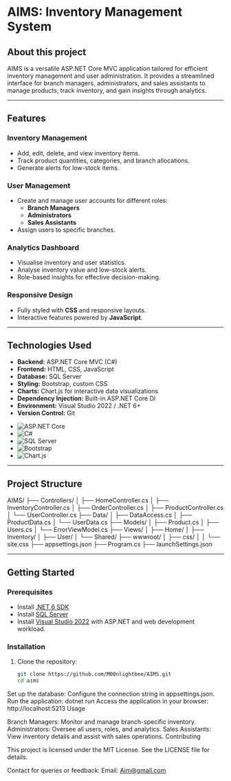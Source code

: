 # AIMS: Inventory Management System

## About this project
AIMS is a versatile ASP.NET Core MVC application tailored for efficient inventory management and user administration. It provides a streamlined interface for branch managers, administrators, and sales assistants to manage products, track inventory, and gain insights through analytics.

---

## Features
### Inventory Management
- Add, edit, delete, and view inventory items.
- Track product quantities, categories, and branch allocations.
- Generate alerts for low-stock items.

### User Management
- Create and manage user accounts for different roles:
  - **Branch Managers**
  - **Administrators**
  - **Sales Assistants**
- Assign users to specific branches.

### Analytics Dashboard
- Visualise inventory and user statistics.
- Analyse inventory value and low-stock alerts.
- Role-based insights for effective decision-making.

### Responsive Design
- Fully styled with **CSS** and responsive layouts.
- Interactive features powered by **JavaScript**.

---

## Technologies Used
- **Backend:** ASP.NET Core MVC (C#)
- **Frontend:** HTML, CSS, JavaScript
- **Database:** SQL Server
- **Styling:** Bootstrap, custom CSS
- **Charts:** Chart.js for interactive data visualizations
- **Dependency Injection:** Built-in ASP.NET Core DI
- **Environment:** Visual Studio 2022 / .NET 6+
- **Version Control:** Git
* ![ASP.NET Core](https://img.shields.io/badge/-ASP.NET%20Core-5C2D91?style=for-the-badge&logo=.net&logoColor=white)
* ![C#](https://img.shields.io/badge/-C%23-239120?style=for-the-badge&logo=csharp&logoColor=white)
* ![SQL Server](https://img.shields.io/badge/-SQL%20Server-CC2927?style=for-the-badge&logo=microsoft-sql-server&logoColor=white)
* ![Bootstrap](https://img.shields.io/badge/-Bootstrap-563D7C?style=for-the-badge&logo=bootstrap&logoColor=white)
* ![Chart.js](https://img.shields.io/badge/-Chart.js-FF6384?style=for-the-badge&logo=chartdotjs&logoColor=white)
---

## Project Structure
AIMS/ ├── Controllers/ │ ├── HomeController.cs │ ├── InventoryController.cs │ ├── OrderController.cs │ ├── ProductController.cs │ └── UserController.cs ├── Data/ │ ├── DataAccess.cs │ ├── ProductData.cs │ └── UserData.cs ├── Models/ │ ├── Product.cs │ ├── Users.cs │ └── ErrorViewModel.cs ├── Views/ │ ├── Home/ │ ├── Inventory/ │ ├── User/ │ └── Shared/ ├── wwwroot/ │ ├── css/ │ │ └── site.css ├── appsettings.json ├── Program.cs ├── launchSettings.json


---

## Getting Started

### Prerequisites
- Install [.NET 6 SDK](https://dotnet.microsoft.com/download/dotnet/6.0)
- Install [SQL Server](https://www.microsoft.com/en-us/sql-server/sql-server-downloads)
- Install [Visual Studio 2022](https://visualstudio.microsoft.com/) with ASP.NET and web development workload.

### Installation
1. Clone the repository:
   ```bash
   git clone https://github.com/M00nlightbee/AIMS.git
   cd aims
Set up the database:
Configure the connection string in appsettings.json.
Run the application:
dotnet run
Access the application in your browser:
http://localhost:5213
Usage

Branch Managers: Monitor and manage branch-specific inventory.
Administrators: Oversee all users, roles, and analytics.
Sales Assistants: View inventory details and assist with sales operations.
Contributing



This project is licensed under the MIT License. See the LICENSE file for details.

Contact for queries or feedback:
Email: Aim@gmail.com
